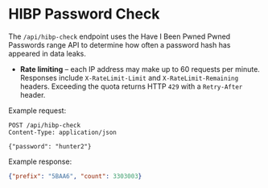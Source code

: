 # HIBP Password Check

The `/api/hibp-check` endpoint uses the Have I Been Pwned Pwned Passwords
range API to determine how often a password hash has appeared in data leaks.

- **Rate limiting** – each IP address may make up to 60 requests per minute.
  Responses include `X-RateLimit-Limit` and `X-RateLimit-Remaining` headers.
  Exceeding the quota returns HTTP `429` with a `Retry-After` header.

Example request:

```http
POST /api/hibp-check
Content-Type: application/json

{"password": "hunter2"}
```

Example response:

```json
{"prefix": "5BAA6", "count": 3303003}
```
